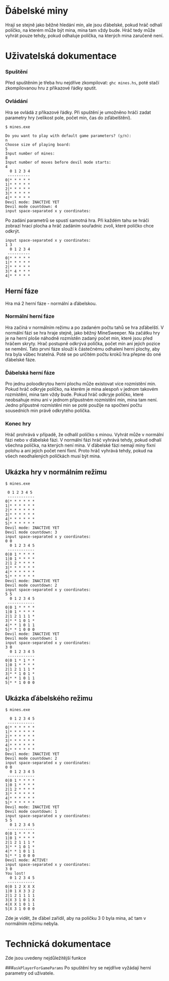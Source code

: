 # Ďábelské miny
Hrají se stejně jako běžné hledání min, ale jsou ďábelské, pokud hráč odhalí políčko, na kterém může být mina, mina tam vždy bude. Hráč tedy může vyhrát pouze tehdy, pokud odhaluje políčka, na kterých mina zaručeně není.

# Uživatelská dokumentace
### Spuštění 
Před spuštěním je třeba hru nejdříve zkompilovat: `ghc mines.hs`, poté stačí zkompilovanou hru z příkazové řádky sputit.
### Ovládání 
Hra se ovládá z příkazové řádky. Při spuštění je umožněno hráči zadat parametry hry (velikost pole, počet min, čas do zďábelštění).
```
$ mines.exe

Do you want to play with default game parameters? (y/n):
n
Choose size of playing board:
5
Input number of mines:
8
Input number of moves before devil mode starts:
4
  0 1 2 3 4
 ----------
0|* * * * *
1|* * * * *
2|* * * * *
3|* * * * *
4|* * * * *
Devil mode: INACTIVE YET
Devil mode countdown: 4
input space-separated x y coordinates:
``` 

Po zadání parametrů se spustí samotná hra. Při každém tahu se hráči zobrazí hrací plocha a hráč zadáním souřadnic zvolí, které políčko chce odkrýt.
``` 
input space-separated x y coordinates:
1 3
  0 1 2 3 4
 ----------
0|* * * * *
1|* * * * *
2|* * * * *
3|* 4 * * *
4|* * * * *
```

## Herní fáze 
Hra má 2 herní fáze - normální a ďábelskou. 
### Normální herní fáze
Hra začíná v normálním režimu a po zadaném počtu tahů se hra zďábelští. V normální fázi se hra hraje stejně, jako běžný MineSweeper. Na začátku hry je na herní ploše náhodně rozmístěn zadaný počet min, které jsou před hráčem skryty. Hrač postupně odkrývá políčka, počet min ani jejich pozice se nemění. Tato první fáze slouží k částečnému odhalení herní plochy, aby hra byla vůbec hratelná. Poté se po určitém počtu kroků hra přepne do oné ďábelské fáze.   
### Ďábelská herní fáze
Pro jednu poloodkrytou herní plochu může existovat více rozmístění min. Pokud hráč odkryje políčko, na kterém je mina alespoň v jednom takovém rozmístění, mina tam vždy bude. Pokud hráč odkryje políčko, které neobsahuje minu ani v jednom přípustném rozmístění min, mina tam není. Jedno přípustné rozmístění min se poté použije na spočtení počtu sousedních min právě odkrytého políčka.    

### Konec hry
Hráč prohrává v případě, že odhalil políčko s minou. Vyhrát může v normální fázi nebo v ďábelské fázi. V normální fázi hráč vyhrává tehdy, pokud odhalí všechna políčka, na kterých není mina. V ďábelské fázi nemají miny fixní polohu a ani jejich počet není fixní. Proto hráč vyhrává tehdy, pokud na všech neodhalených políčkách musí být mina.

## Ukázka hry v normálním režimu
```
$ mines.exe

 0 1 2 3 4 5
 ------------
0|* * * * * *
1|* * * * * *
2|* * * * * *
3|* * * * * *
4|* * * * * *
5|* * * * * *
Devil mode: INACTIVE YET
Devil mode countdown: 3
input space-separated x y coordinates:
0 0
  0 1 2 3 4 5
 ------------
0|0 1 * * * *
1|0 1 * * * *
2|1 2 * * * *
3|* * * * * *
4|* * * * * *
5|* * * * * *
Devil mode: INACTIVE YET
Devil mode countdown: 2
input space-separated x y coordinates:
5 5
  0 1 2 3 4 5
 ------------
0|0 1 * * * *
1|0 1 * * * *
2|1 2 1 1 1 *
3|* * 1 0 1 *
4|* * 1 0 1 1
5|* * 1 0 0 0
Devil mode: INACTIVE YET
Devil mode countdown: 1
input space-separated x y coordinates:
3 0
  0 1 2 3 4 5
 ------------
0|0 1 * 1 * *
1|0 1 * * * *
2|1 2 1 1 1 *
3|* * 1 0 1 *
4|* * 1 0 1 1
5|* * 1 0 0 0
```

## Ukázka ďábelského režimu

```
$ mines.exe

  0 1 2 3 4 5
 ------------
0|* * * * * *
1|* * * * * *
2|* * * * * *
3|* * * * * *
4|* * * * * *
5|* * * * * *
Devil mode: INACTIVE YET
Devil mode countdown: 2
input space-separated x y coordinates:
0 0
  0 1 2 3 4 5
 ------------
0|0 1 * * * *
1|0 1 * * * *
2|1 2 * * * *
3|* * * * * *
4|* * * * * *
5|* * * * * *
Devil mode: INACTIVE YET
Devil mode countdown: 1
input space-separated x y coordinates:
5 5
  0 1 2 3 4 5
 ------------
0|0 1 * * * *
1|0 1 * * * *
2|1 2 1 1 1 *
3|* * 1 0 1 *
4|* * 1 0 1 1
5|* * 1 0 0 0
Devil mode: ACTIVE!
input space-separated x y coordinates:
3 0
You lost!
  0 1 2 3 4 5
 ------------
0|0 1 2 X X X
1|0 1 X 3 3 2
2|1 2 1 1 1 1
3|X 3 1 0 1 X
4|X X 1 0 1 1
5|X 3 1 0 0 0

```
Zde je vidět, že ďábel zařídil, aby na políčku 3 0 byla mina, ač tam v normálním režimu nebyla.


# Technická dokumentace
Zde jsou uvedeny nejdůležitější funkce
 
###`askPlayerForGameParams`
Po spuštění hry se nejdříve vyžádají herní parametry od uživatele. 
